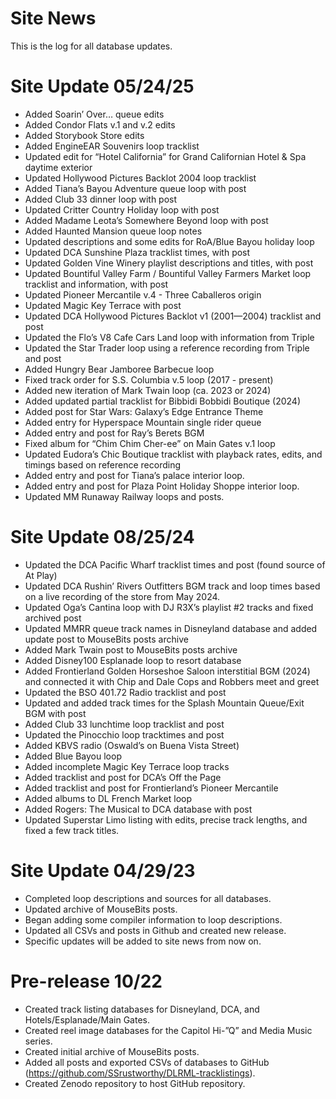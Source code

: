 # Site News

This is the log for all database updates.

# Site Update 05/24/25

- Added Soarin’ Over… queue edits
- Added Condor Flats  v.1 and v.2 edits
- Added Storybook Store edits
- Added EngineEAR Souvenirs loop tracklist
- Updated edit for “Hotel California” for Grand Californian Hotel & Spa daytime exterior
- Updated Hollywood Pictures Backlot 2004 loop tracklist
- Added Tiana’s Bayou Adventure queue loop with post
- Added Club 33 dinner loop with post
- Updated Critter Country Holiday loop with post
- Added Madame Leota’s Somewhere Beyond loop with post
- Added Haunted Mansion queue loop notes
- Updated descriptions and some edits for RoA/Blue Bayou holiday loop
- Updated DCA Sunshine Plaza tracklist times, with post
- Updated Golden Vine Winery playlist descriptions and titles, with post
- Updated Bountiful Valley Farm / Bountiful Valley Farmers Market loop tracklist and information, with post
- Updated Pioneer Mercantile v.4 - Three Caballeros origin
- Updated Magic Key Terrace with post
- Updated DCA Hollywood Pictures Backlot v1 (2001—2004) tracklist and post
- Updated the Flo’s V8 Cafe Cars Land loop with information from Triple
- Updated the Star Trader loop using a reference recording from Triple and post
- Added Hungry Bear Jamboree Barbecue loop
- Fixed track order for S.S. Columbia v.5 loop (2017 - present)
- Added new iteration of Mark Twain loop (ca. 2023 or 2024)
- Added updated partial tracklist for Bibbidi Bobbidi Boutique (2024)
- Added post for Star Wars: Galaxy’s Edge Entrance Theme
- Added entry for Hyperspace Mountain single rider queue
- Added entry and post for Ray’s Berets BGM
- Fixed album for “Chim Chim Cher-ee” on Main Gates v.1 loop
- Updated Eudora’s Chic Boutique tracklist with playback rates, edits, and timings based on reference recording
- Added entry and post for Tiana’s palace interior loop.
- Added entry and post for Plaza Point Holiday Shoppe interior loop.
- Updated MM Runaway Railway loops and posts.

# Site Update 08/25/24

- Updated the DCA Pacific Wharf tracklist times and post (found source of At Play)
- Updated DCA Rushin’ Rivers Outfitters BGM track and loop times based on a live recording of the store from May 2024.
- Updated Oga’s Cantina loop with DJ R3X’s playlist #2 tracks and fixed archived post
- Updated MMRR queue track names in Disneyland database and added update post to MouseBits posts archive
- Added Mark Twain post to MouseBits posts archive
- Added Disney100 Esplanade loop to resort database
- Added Frontierland Golden Horseshoe Saloon interstitial BGM (2024) and connected it with Chip and Dale Cops and Robbers meet and greet
- Updated the BSO 401.72 Radio tracklist and post
- Updated and added track times for the Splash Mountain Queue/Exit BGM with post
- Added Club 33 lunchtime loop tracklist and post
- Updated the Pinocchio loop tracktimes and post
- Added KBVS radio (Oswald’s on Buena Vista Street)
- Added Blue Bayou loop
- Added incomplete Magic Key Terrace loop tracks
- Added tracklist and post for DCA’s Off the Page
- Added tracklist and post for Frontierland’s Pioneer Mercantile
- Added albums to DL French Market loop
- Added Rogers: The Musical to DCA database with post
- Updated Superstar Limo listing with edits, precise track lengths, and fixed a few track titles.

# Site Update 04/29/23

- Completed loop descriptions and sources for all databases.
- Updated archive of MouseBits posts.
- Began adding some compiler information to loop descriptions.
- Updated all CSVs and posts in Github and created new release.
- Specific updates will be added to site news from now on.

# Pre-release 10/22

- Created track listing databases for Disneyland, DCA, and Hotels/Esplanade/Main Gates.
- Created reel image databases for the Capitol Hi-”Q” and Media Music series.
- Created initial archive of MouseBits posts.
- Added all posts and exported CSVs of databases to GitHub (https://github.com/SSrustworthy/DLRML-tracklistings).
- Created Zenodo repository to host GitHub repository.